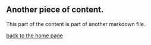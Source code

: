 Another piece of content.
---------------------------------

This part of the content is part of another markdown file.

[back to the home page](../)